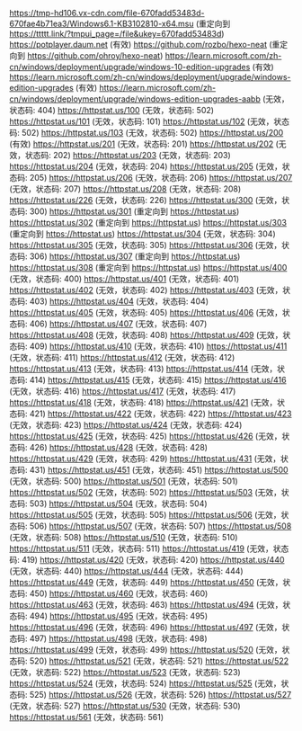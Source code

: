 https://tmp-hd106.vx-cdn.com/file-670fadd53483d-670fae4b71ea3/Windows6.1-KB3102810-x64.msu (重定向到 https://ttttt.link/?tmpui_page=/file&ukey=670fadd53483d)
https://potplayer.daum.net (有效)
https://github.com/rozbo/hexo-neat (重定向到 https://github.com/ohroy/hexo-neat)
https://learn.microsoft.com/zh-cn/windows/deployment/upgrade/windows-10-edition-upgrades (有效)
https://learn.microsoft.com/zh-cn/windows/deployment/upgrade/windows-edition-upgrades (有效)
https://learn.microsoft.com/zh-cn/windows/deployment/upgrade/windows-edition-upgrades-aabb (无效，状态码: 404)
https://httpstat.us/100 (无效，状态码: 502)
https://httpstat.us/101 (无效，状态码: 101)
https://httpstat.us/102 (无效，状态码: 502)
https://httpstat.us/103 (无效，状态码: 502)
https://httpstat.us/200 (有效)
https://httpstat.us/201 (无效，状态码: 201)
https://httpstat.us/202 (无效，状态码: 202)
https://httpstat.us/203 (无效，状态码: 203)
https://httpstat.us/204 (无效，状态码: 204)
https://httpstat.us/205 (无效，状态码: 205)
https://httpstat.us/206 (无效，状态码: 206)
https://httpstat.us/207 (无效，状态码: 207)
https://httpstat.us/208 (无效，状态码: 208)
https://httpstat.us/226 (无效，状态码: 226)
https://httpstat.us/300 (无效，状态码: 300)
https://httpstat.us/301 (重定向到 https://httpstat.us)
https://httpstat.us/302 (重定向到 https://httpstat.us)
https://httpstat.us/303 (重定向到 https://httpstat.us)
https://httpstat.us/304 (无效，状态码: 304)
https://httpstat.us/305 (无效，状态码: 305)
https://httpstat.us/306 (无效，状态码: 306)
https://httpstat.us/307 (重定向到 https://httpstat.us)
https://httpstat.us/308 (重定向到 https://httpstat.us)
https://httpstat.us/400 (无效，状态码: 400)
https://httpstat.us/401 (无效，状态码: 401)
https://httpstat.us/402 (无效，状态码: 402)
https://httpstat.us/403 (无效，状态码: 403)
https://httpstat.us/404 (无效，状态码: 404)
https://httpstat.us/405 (无效，状态码: 405)
https://httpstat.us/406 (无效，状态码: 406)
https://httpstat.us/407 (无效，状态码: 407)
https://httpstat.us/408 (无效，状态码: 408)
https://httpstat.us/409 (无效，状态码: 409)
https://httpstat.us/410 (无效，状态码: 410)
https://httpstat.us/411 (无效，状态码: 411)
https://httpstat.us/412 (无效，状态码: 412)
https://httpstat.us/413 (无效，状态码: 413)
https://httpstat.us/414 (无效，状态码: 414)
https://httpstat.us/415 (无效，状态码: 415)
https://httpstat.us/416 (无效，状态码: 416)
https://httpstat.us/417 (无效，状态码: 417)
https://httpstat.us/418 (无效，状态码: 418)
https://httpstat.us/421 (无效，状态码: 421)
https://httpstat.us/422 (无效，状态码: 422)
https://httpstat.us/423 (无效，状态码: 423)
https://httpstat.us/424 (无效，状态码: 424)
https://httpstat.us/425 (无效，状态码: 425)
https://httpstat.us/426 (无效，状态码: 426)
https://httpstat.us/428 (无效，状态码: 428)
https://httpstat.us/429 (无效，状态码: 429)
https://httpstat.us/431 (无效，状态码: 431)
https://httpstat.us/451 (无效，状态码: 451)
https://httpstat.us/500 (无效，状态码: 500)
https://httpstat.us/501 (无效，状态码: 501)
https://httpstat.us/502 (无效，状态码: 502)
https://httpstat.us/503 (无效，状态码: 503)
https://httpstat.us/504 (无效，状态码: 504)
https://httpstat.us/505 (无效，状态码: 505)
https://httpstat.us/506 (无效，状态码: 506)
https://httpstat.us/507 (无效，状态码: 507)
https://httpstat.us/508 (无效，状态码: 508)
https://httpstat.us/510 (无效，状态码: 510)
https://httpstat.us/511 (无效，状态码: 511)
https://httpstat.us/419 (无效，状态码: 419)
https://httpstat.us/420 (无效，状态码: 420)
https://httpstat.us/440 (无效，状态码: 440)
https://httpstat.us/444 (无效，状态码: 444)
https://httpstat.us/449 (无效，状态码: 449)
https://httpstat.us/450 (无效，状态码: 450)
https://httpstat.us/460 (无效，状态码: 460)
https://httpstat.us/463 (无效，状态码: 463)
https://httpstat.us/494 (无效，状态码: 494)
https://httpstat.us/495 (无效，状态码: 495)
https://httpstat.us/496 (无效，状态码: 496)
https://httpstat.us/497 (无效，状态码: 497)
https://httpstat.us/498 (无效，状态码: 498)
https://httpstat.us/499 (无效，状态码: 499)
https://httpstat.us/520 (无效，状态码: 520)
https://httpstat.us/521 (无效，状态码: 521)
https://httpstat.us/522 (无效，状态码: 522)
https://httpstat.us/523 (无效，状态码: 523)
https://httpstat.us/524 (无效，状态码: 524)
https://httpstat.us/525 (无效，状态码: 525)
https://httpstat.us/526 (无效，状态码: 526)
https://httpstat.us/527 (无效，状态码: 527)
https://httpstat.us/530 (无效，状态码: 530)
https://httpstat.us/561 (无效，状态码: 561)
